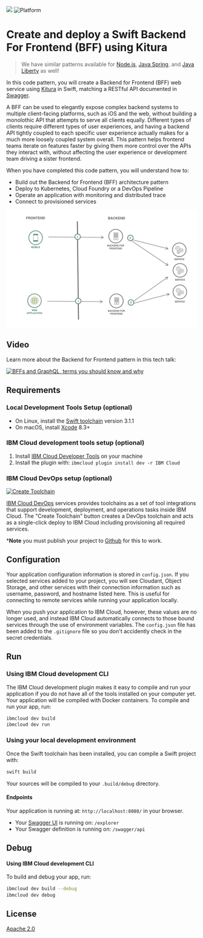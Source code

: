 [![](https://img.shields.io/badge/IBM%20Cloud-powered-blue.svg)](https://bluemix.net)
![Platform](https://img.shields.io/badge/platform-ios_swift-lightgrey.svg?style=flat)

# Create and deploy a Swift Backend For Frontend (BFF) using Kitura

> We have similar patterns available for [Node.js](https://github.com/IBM/nodejs-backend-for-frontend), [Java Spring](https://github.com/IBM/spring-backend-for-frontend), and [Java Liberty](https://github.com/IBM/java-liberty-backend-for-frontend) as well!

In this code pattern, you will create a Backend for Frontend (BFF) web service using [Kitura](https://www.kitura.io/) in Swift, matching a RESTful API documented in [Swagger](http://swagger.io).

A BFF can be used to elegantly expose complex backend systems to multiple client-facing platforms, such as iOS and the web, without building a monolothic API that attempts to serve all clients equally. Different types of clients require different types of user experiences, and having a backend API tightly coupled to each specific user experience actually makes for a much more loosely coupled system overall. This pattern helps frontend teams iterate on features faster by giving them more control over the APIs they interact with, without affecting the user experience or development team driving a sister frontend.

When you have completed this code pattern, you will understand how to:

* Build out the Backend for Frontend (BFF) architecture pattern
* Deploy to Kubernetes, Cloud Foundry or a DevOps Pipeline
* Operate an application with monitoring and distributed trace
* Connect to provisioned services

![](doc/source/images/architecture.png)

## Video

Learn more about the Backend for Frontend pattern in this tech talk:

[![BFFs and GraphQL, terms you should know and why](https://img.youtube.com/vi/B5OdK21ZevI/maxresdefault.jpg)](https://www.youtube.com/watch?v=B5OdK21ZevI)

## Requirements

### Local Development Tools Setup (optional)

- On Linux, install the [Swift toolchain](http://www.swift.org) version 3.1.1
- On macOS, install [Xcode](https://developer.apple.com/download) 8.3+

### IBM Cloud development tools setup (optional)

1. Install [IBM Cloud Developer Tools](https://console.bluemix.net/docs/cli/idt/setting_up_idt.html#add-cli) on your machine
2. Install the plugin with: `ibmcloud plugin install dev -r IBM Cloud`

### IBM Cloud DevOps setup (optional)

[![Create Toolchain](https://console.ng.bluemix.net/devops/graphics/create_toolchain_button.png)](https://console.ng.bluemix.net/devops/setup/deploy/)

[IBM Cloud DevOps](https://www.ibm.com/cloud-computing/bluemix/devops) services provides toolchains as a set of tool integrations that support development, deployment, and operations tasks inside IBM Cloud. The "Create Toolchain" button creates a DevOps toolchain and acts as a single-click deploy to IBM Cloud including provisioning all required services.

***Note** you must publish your project to [Github](https://github.com/) for this to work.

## Configuration

Your application configuration information is stored in `config.json`. If you selected services added to your project, you will see Cloudant, Object Storage, and other services with their connection information such as username, password, and hostname listed here. This is useful for connecting to remote services while running your application locally.

When you push your application to IBM Cloud, however, these values are no longer used, and instead IBM Cloud automatically connects to those bound services through the use of environment variables. The `config.json` file has been added to the `.gitignore` file so you don't accidently check in the secret credentials.

## Run

### Using IBM Cloud development CLI

The IBM Cloud development plugin makes it easy to compile and run your application if you do not have all of the tools installed on your computer yet. Your application will be compiled with Docker containers. To compile and run your app, run:

```bash
ibmcloud dev build
ibmcloud dev run
```

### Using your local development environment

Once the Swift toolchain has been installed, you can compile a Swift project with:

```bash
swift build
```

Your sources will be compiled to your `.build/debug` directory.

#### Endpoints

Your application is running at: `http://localhost:8080/` in your browser.

- Your [Swagger UI](http://swagger.io/swagger-ui/) is running on: `/explorer`
- Your Swagger definition is running on: `/swagger/api`

## Debug

#### Using IBM Cloud development CLI

To build and debug your app, run:
```bash
ibmcloud dev build --debug
ibmcloud dev debug
```

## License

[Apache 2.0](LICENSE)
